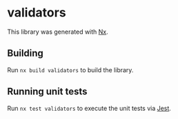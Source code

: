 # validators

This library was generated with [Nx](https://nx.dev).

## Building

Run `nx build validators` to build the library.

## Running unit tests

Run `nx test validators` to execute the unit tests via [Jest](https://jestjs.io).
